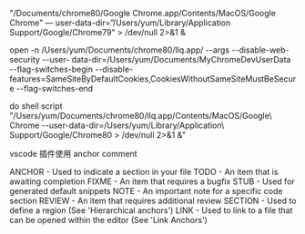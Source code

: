 "/Documents/chrome80/Google Chrome.app/Contents/MacOS/Google Chrome" — user-data-dir=”/Users/yum/Library/Application Support/Google/Chrome79" > /dev/null 2>&1 &




open -n /Users/yum/Documents/chrome80/llq.app/ --args --disable-web-security  --user- data-dir=/Users/yum/Documents/MyChromeDevUserData --flag-switches-begin --disable-features=SameSiteByDefaultCookies,CookiesWithoutSameSiteMustBeSecure --flag-switches-end


do shell script "/Users/yum/Documents/chrome80/llq.app/Contents/MacOS/Google\\ Chrome --user-data-dir=/Users/yum/Library/Application\\ Support/Google/Chrome80 > /dev/null 2>&1 &"


vscode 插件使用
anchor comment

ANCHOR - Used to indicate a section in your file
TODO - An item that is awaiting completion
FIXME - An item that requires a bugfix
STUB - Used for generated default snippets
NOTE - An important note for a specific code section
REVIEW - An item that requires additional review
SECTION - Used to define a region (See 'Hierarchical anchors')
LINK - Used to link to a file that can be opened within the editor (See 'Link Anchors')
